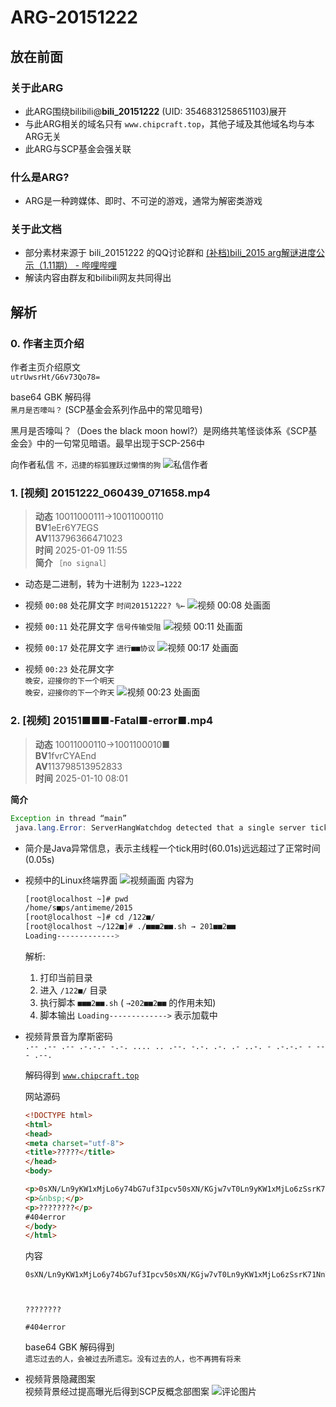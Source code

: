 # ARG-20151222

## 放在前面
### 关于此ARG
- 此ARG围绕bilibili@**bili_20151222** (UID: 3546831258651103)展开
- 与此ARG相关的域名只有 `www.chipcraft.top`，其他子域及其他域名均与本ARG无关
- 此ARG与SCP基金会强关联
### 什么是ARG?
- ARG是一种跨媒体、即时、不可逆的游戏，通常为解密类游戏
### 关于此文档
- 部分素材来源于 bili_20151222 的QQ讨论群和 [(补档)bili_2015 arg解谜进度公示（1.11期） - 哔哩哔哩](https://m.bilibili.com/opus/1021255386614726657)
- 解读内容由群友和bilibili网友共同得出

## 解析
### 0. 作者主页介绍
作者主页介绍原文  
`utrUwsrHt/G6v73Qo78=`  

base64 GBK 解码得  
`黑月是否嚎叫？` (SCP基金会系列作品中的常见暗号)  

黑月是否嚎叫？（Does the black moon howl?）是网络共笔怪谈体系《SCP基金会》中的一句常见暗语。最早出现于SCP-256中

向作者私信 `不，迅捷的棕狐狸跃过懒惰的狗`
![私信作者](img/0.1.jpg)
### 1. [视频] 20151222_060439_071658.mp4
> **动态** 10011000111→10011000110  
> **BV**1eEr6Y7EGS  
> **AV**113796366471023  
> **时间** 2025-01-09 11:55  
> **简介** `［no signal］`

- 动态是二进制，转为十进制为 `1223→1222`

- 视频 `00:08` 处花屏文字 `时间20151222? %←`
  ![视频 00:08 处画面](img/1.1.jpg)

- 视频 `00:11` 处花屏文字 `信号传输受阻`
  ![视频 00:11 处画面](img/1.2.jpg)

- 视频 `00:17` 处花屏文字 `进行■■协议`
  ![视频 00:17 处画面](img/1.3.jpg)

- 视频 `00:23` 处花屏文字  
  `晚安，迎接你的下一个明天`  
  `晚安，迎接你的下一个昨天`
  ![视频 00:23 处画面](img/1.4.jpg)

### 2. [视频] 20151■■■-Fatal■-error■.mp4
> **动态** 10011000110→1001100010■  
> **BV**1fvrCYAEnd  
> **AV**113798513952833  
> **时间** 2025-01-10 08:01

**简介**
``` java
Exception in thread “main”
 java.lang.Error: ServerHangWatchdog detected that a single server tick took 60.01 seconds (should be max 0.05)
```
- 简介是Java异常信息，表示主线程一个tick用时(60.01s)远远超过了正常时间(0.05s)
- 视频中的Linux终端界面
  ![视频画面](img/2.1.jpg)
  内容为
    ``` bash
    [root@localhost ~]# pwd
    /home/s■ps/antimeme/2015
    [root@localhost ~]# cd /122■/
    [root@localhost ~/122■]# ./■■■2■■.sh → 201■■2■■
    Loading------------->
    ```
  解析:
  1. 打印当前目录
  2. 进入 `/122■/` 目录
  3. 执行脚本 `■■■2■■.sh` ( `→202■■2■■` 的作用未知)
  4. 脚本输出 `Loading------------->` 表示加载中  
- 视频背景音为摩斯密码  
  `.-- .-- .-- .-.-.- -.-. .... .. .--. -.-. .-. .- ..-. - .-.-.- - --- .--.`  
  
  解码得到 [`www.chipcraft.top`](http://www.chipcraft.top)  
  
  网站源码
  ``` html
  <!DOCTYPE html>
  <html>
  <head>
  <meta charset="utf-8">
  <title>?????</title>
  </head>
  <body>
  
  <p>0sXN/Ln9yKW1xMjLo6y74bG7uf3Ipcv50sXN/KGjw7vT0Ln9yKW1xMjLo6zSsrK71NnTtdPQvavAtA==</p>
  <p>&nbsp;</p>
  <p>????????</p>
  #404error
  </body>
  </html>
  ```
  内容
  ```
  0sXN/Ln9yKW1xMjLo6y74bG7uf3Ipcv50sXN/KGjw7vT0Ln9yKW1xMjLo6zSsrK71NnTtdPQvavAtA==
  
   
  
  ????????
  
  #404error
  ```
  
  base64 GBK 解码得到  
  `遗忘过去的人，会被过去所遗忘。没有过去的人，也不再拥有将来`

- 视频背景隐藏图案  
  视频背景经过提高曝光后得到SCP反概念部图案
  ![评论图片](img/2.2.jpg)